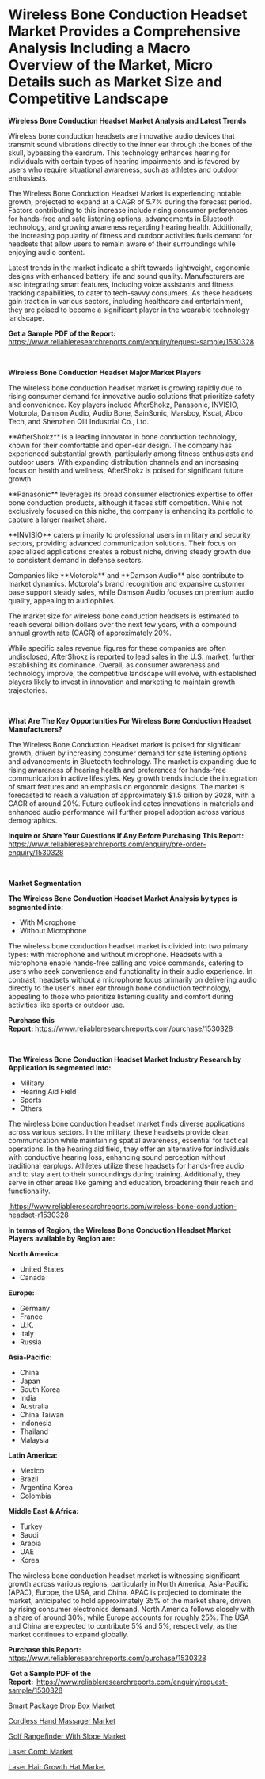 <p><h1>Wireless Bone Conduction Headset Market Provides a Comprehensive Analysis Including a Macro Overview of the Market, Micro Details such as Market Size and Competitive Landscape</h1></p><p><strong>Wireless Bone Conduction Headset Market Analysis and Latest Trends</strong></p>
<p><p>Wireless bone conduction headsets are innovative audio devices that transmit sound vibrations directly to the inner ear through the bones of the skull, bypassing the eardrum. This technology enhances hearing for individuals with certain types of hearing impairments and is favored by users who require situational awareness, such as athletes and outdoor enthusiasts. </p><p>The Wireless Bone Conduction Headset Market is experiencing notable growth, projected to expand at a CAGR of 5.7% during the forecast period. Factors contributing to this increase include rising consumer preferences for hands-free and safe listening options, advancements in Bluetooth technology, and growing awareness regarding hearing health. Additionally, the increasing popularity of fitness and outdoor activities fuels demand for headsets that allow users to remain aware of their surroundings while enjoying audio content. </p><p>Latest trends in the market indicate a shift towards lightweight, ergonomic designs with enhanced battery life and sound quality. Manufacturers are also integrating smart features, including voice assistants and fitness tracking capabilities, to cater to tech-savvy consumers. As these headsets gain traction in various sectors, including healthcare and entertainment, they are poised to become a significant player in the wearable technology landscape.</p></p>
<p><strong>Get a Sample PDF of the Report:&nbsp;</strong> <a href="https://www.reliableresearchreports.com/enquiry/request-sample/1530328?utm_campaign=41&utm_medium=2&utm_source=Github&utm_content=ia&utm_term=07022025&utm_id=wireless-bone-conduction-headset">https://www.reliableresearchreports.com/enquiry/request-sample/1530328</a></p>
<p>&nbsp;</p>
<p><strong>Wireless Bone Conduction Headset Major Market Players</strong></p>
<p><p>The wireless bone conduction headset market is growing rapidly due to rising consumer demand for innovative audio solutions that prioritize safety and convenience. Key players include AfterShokz, Panasonic, INVISIO, Motorola, Damson Audio, Audio Bone, SainSonic, Marsboy, Kscat, Abco Tech, and Shenzhen Qili Industrial Co., Ltd.</p><p>**AfterShokz** is a leading innovator in bone conduction technology, known for their comfortable and open-ear design. The company has experienced substantial growth, particularly among fitness enthusiasts and outdoor users. With expanding distribution channels and an increasing focus on health and wellness, AfterShokz is poised for significant future growth. </p><p>**Panasonic** leverages its broad consumer electronics expertise to offer bone conduction products, although it faces stiff competition. While not exclusively focused on this niche, the company is enhancing its portfolio to capture a larger market share. </p><p>**INVISIO** caters primarily to professional users in military and security sectors, providing advanced communication solutions. Their focus on specialized applications creates a robust niche, driving steady growth due to consistent demand in defense sectors.</p><p>Companies like **Motorola** and **Damson Audio** also contribute to market dynamics. Motorola's brand recognition and expansive customer base support steady sales, while Damson Audio focuses on premium audio quality, appealing to audiophiles.</p><p>The market size for wireless bone conduction headsets is estimated to reach several billion dollars over the next few years, with a compound annual growth rate (CAGR) of approximately 20%. </p><p>While specific sales revenue figures for these companies are often undisclosed, AfterShokz is reported to lead sales in the U.S. market, further establishing its dominance. Overall, as consumer awareness and technology improve, the competitive landscape will evolve, with established players likely to invest in innovation and marketing to maintain growth trajectories.</p></p>
<p>&nbsp;</p>
<p><strong>What Are The Key Opportunities For Wireless Bone Conduction Headset Manufacturers?</strong></p>
<p><p>The Wireless Bone Conduction Headset market is poised for significant growth, driven by increasing consumer demand for safe listening options and advancements in Bluetooth technology. The market is expanding due to rising awareness of hearing health and preferences for hands-free communication in active lifestyles. Key growth trends include the integration of smart features and an emphasis on ergonomic designs. The market is forecasted to reach a valuation of approximately $1.5 billion by 2028, with a CAGR of around 20%. Future outlook indicates innovations in materials and enhanced audio performance will further propel adoption across various demographics.</p></p>
<p><strong>Inquire or Share Your Questions If Any Before Purchasing This Report:</strong> <a href="https://www.reliableresearchreports.com/enquiry/pre-order-enquiry/1530328?utm_campaign=41&utm_medium=2&utm_source=Github&utm_content=ia&utm_term=07022025&utm_id=wireless-bone-conduction-headset">https://www.reliableresearchreports.com/enquiry/pre-order-enquiry/1530328</a></p>
<p>&nbsp;</p>
<p><strong>Market Segmentation</strong></p>
<p><strong>The Wireless Bone Conduction Headset Market Analysis by types is segmented into:</strong></p>
<p><ul><li>With Microphone</li><li>Without Microphone</li></ul></p>
<p><p>The wireless bone conduction headset market is divided into two primary types: with microphone and without microphone. Headsets with a microphone enable hands-free calling and voice commands, catering to users who seek convenience and functionality in their audio experience. In contrast, headsets without a microphone focus primarily on delivering audio directly to the user's inner ear through bone conduction technology, appealing to those who prioritize listening quality and comfort during activities like sports or outdoor use.</p></p>
<p><strong>Purchase this Report:&nbsp;</strong><a href="https://www.reliableresearchreports.com/purchase/1530328?utm_campaign=41&utm_medium=2&utm_source=Github&utm_content=ia&utm_term=07022025&utm_id=wireless-bone-conduction-headset">https://www.reliableresearchreports.com/purchase/1530328</a></p>
<p>&nbsp;</p>
<p><strong>The Wireless Bone Conduction Headset Market Industry Research by Application is segmented into:</strong></p>
<p><ul><li>Military</li><li>Hearing Aid Field</li><li>Sports</li><li>Others</li></ul></p>
<p><p>The wireless bone conduction headset market finds diverse applications across various sectors. In the military, these headsets provide clear communication while maintaining spatial awareness, essential for tactical operations. In the hearing aid field, they offer an alternative for individuals with conductive hearing loss, enhancing sound perception without traditional earplugs. Athletes utilize these headsets for hands-free audio and to stay alert to their surroundings during training. Additionally, they serve in other areas like gaming and education, broadening their reach and functionality.</p></p>
<p><a href="https://www.reliableresearchreports.com/wireless-bone-conduction-headset-r1530328?utm_campaign=41&utm_medium=2&utm_source=Github&utm_content=ia&utm_term=07022025&utm_id=wireless-bone-conduction-headset">&nbsp;https://www.reliableresearchreports.com/wireless-bone-conduction-headset-r1530328</a></p>
<p><strong>In terms of Region, the Wireless Bone Conduction Headset Market Players available by Region are:</strong></p>
<p>
    <p> <strong> North America: </strong>
        <ul>
            <li>United States</li>
            <li>Canada</li>
        </ul>
        </p> 
    <p> <strong> Europe: </strong>
        <ul>
            <li>Germany</li>
            <li>France</li>
            <li>U.K.</li>
            <li>Italy</li>
            <li>Russia</li>
        </ul>
        </p> 
    <p> <strong> Asia-Pacific: </strong>
        <ul>
            <li>China</li>
            <li>Japan</li>
            <li>South Korea</li>
            <li>India</li>
            <li>Australia</li>
            <li>China Taiwan</li>
            <li>Indonesia</li>
            <li>Thailand</li>
            <li>Malaysia</li>
        </ul>
        </p> 
    <p> <strong> Latin America: </strong>
        <ul>
            <li>Mexico</li>
            <li>Brazil</li>
            <li>Argentina Korea</li>
            <li>Colombia</li>
        </ul>
        </p> 
    <p> <strong> Middle East & Africa: </strong>
        <ul>
            <li>Turkey</li>
            <li>Saudi</li>
            <li>Arabia</li>
            <li>UAE</li>
            <li>Korea</li>
        </ul>
    </p>
    </p>
<p><p>The wireless bone conduction headset market is witnessing significant growth across various regions, particularly in North America, Asia-Pacific (APAC), Europe, the USA, and China. APAC is projected to dominate the market, anticipated to hold approximately 35% of the market share, driven by rising consumer electronics demand. North America follows closely with a share of around 30%, while Europe accounts for roughly 25%. The USA and China are expected to contribute 5% and 5%, respectively, as the market continues to expand globally.</p></p>
<p><strong>Purchase this Report: </strong><a href="https://www.reliableresearchreports.com/purchase/1530328?utm_campaign=41&utm_medium=2&utm_source=Github&utm_content=ia&utm_term=07022025&utm_id=wireless-bone-conduction-headset">https://www.reliableresearchreports.com/purchase/1530328</a></p>
<p>&nbsp;<strong>Get a Sample PDF of the Report:&nbsp;&nbsp;</strong><a href="https://www.reliableresearchreports.com/enquiry/request-sample/1530328?utm_campaign=41&utm_medium=2&utm_source=Github&utm_content=ia&utm_term=07022025&utm_id=wireless-bone-conduction-headset">https://www.reliableresearchreports.com/enquiry/request-sample/1530328</a></p>
<p><strong></strong></p>
<p><p><a href="https://github.com/philaphindo/Market-Research-Report-List-1/blob/main/smart-package-drop-box-market.md?utm_campaign=41&utm_medium=2&utm_source=Github&utm_content=ia&utm_term=07022025&utm_id=wireless-bone-conduction-headset">Smart Package Drop Box Market</a></p><p><a href="https://github.com/kbollin866/Market-Research-Report-List-1/blob/main/cordless-hand-massager-market.md?utm_campaign=41&utm_medium=2&utm_source=Github&utm_content=ia&utm_term=07022025&utm_id=wireless-bone-conduction-headset">Cordless Hand Massager Market</a></p><p><a href="https://github.com/sholympia197070/Market-Research-Report-List-1/blob/main/golf-rangefinder-with-slope-market.md?utm_campaign=41&utm_medium=2&utm_source=Github&utm_content=ia&utm_term=07022025&utm_id=wireless-bone-conduction-headset">Golf Rangefinder With Slope Market</a></p><p><a href="https://github.com/techerghalim/Market-Research-Report-List-1/blob/main/laser-comb-market.md?utm_campaign=41&utm_medium=2&utm_source=Github&utm_content=ia&utm_term=07022025&utm_id=wireless-bone-conduction-headset">Laser Comb Market</a></p><p><a href="https://github.com/janraimondo83/Market-Research-Report-List-1/blob/main/laser-hair-growth-hat-market.md?utm_campaign=41&utm_medium=2&utm_source=Github&utm_content=ia&utm_term=07022025&utm_id=wireless-bone-conduction-headset">Laser Hair Growth Hat Market</a></p></p>